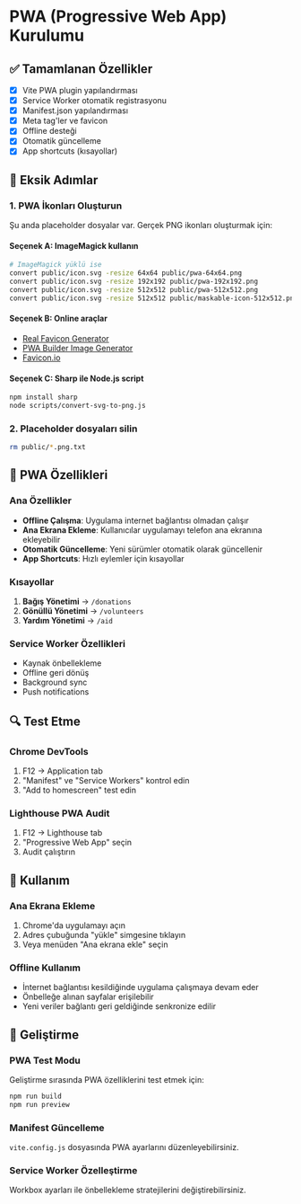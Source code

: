 # PWA (Progressive Web App) Kurulumu

## ✅ Tamamlanan Özellikler

- [x] Vite PWA plugin yapılandırması
- [x] Service Worker otomatik registrasyonu
- [x] Manifest.json yapılandırması
- [x] Meta tag'ler ve favicon
- [x] Offline desteği
- [x] Otomatik güncelleme
- [x] App shortcuts (kısayollar)

## 🔧 Eksik Adımlar

### 1. PWA İkonları Oluşturun

Şu anda placeholder dosyalar var. Gerçek PNG ikonları oluşturmak için:

#### Seçenek A: ImageMagick kullanın
```bash
# ImageMagick yüklü ise
convert public/icon.svg -resize 64x64 public/pwa-64x64.png
convert public/icon.svg -resize 192x192 public/pwa-192x192.png
convert public/icon.svg -resize 512x512 public/pwa-512x512.png
convert public/icon.svg -resize 512x512 public/maskable-icon-512x512.png
```

#### Seçenek B: Online araçlar
- [Real Favicon Generator](https://realfavicongenerator.net/)
- [PWA Builder Image Generator](https://www.pwabuilder.com/imageGenerator)
- [Favicon.io](https://favicon.io/)

#### Seçenek C: Sharp ile Node.js script
```bash
npm install sharp
node scripts/convert-svg-to-png.js
```

### 2. Placeholder dosyaları silin
```bash
rm public/*.png.txt
```

## 🚀 PWA Özellikleri

### Ana Özellikler
- **Offline Çalışma**: Uygulama internet bağlantısı olmadan çalışır
- **Ana Ekrana Ekleme**: Kullanıcılar uygulamayı telefon ana ekranına ekleyebilir
- **Otomatik Güncelleme**: Yeni sürümler otomatik olarak güncellenir
- **App Shortcuts**: Hızlı eylemler için kısayollar

### Kısayollar
1. **Bağış Yönetimi** → `/donations`
2. **Gönüllü Yönetimi** → `/volunteers`
3. **Yardım Yönetimi** → `/aid`

### Service Worker Özellikleri
- Kaynak önbellekleme
- Offline geri dönüş
- Background sync
- Push notifications

## 🔍 Test Etme

### Chrome DevTools
1. F12 → Application tab
2. "Manifest" ve "Service Workers" kontrol edin
3. "Add to homescreen" test edin

### Lighthouse PWA Audit
1. F12 → Lighthouse tab
2. "Progressive Web App" seçin
3. Audit çalıştırın

## 📱 Kullanım

### Ana Ekrana Ekleme
1. Chrome'da uygulamayı açın
2. Adres çubuğunda "yükle" simgesine tıklayın
3. Veya menüden "Ana ekrana ekle" seçin

### Offline Kullanım
- İnternet bağlantısı kesildiğinde uygulama çalışmaya devam eder
- Önbelleğe alınan sayfalar erişilebilir
- Yeni veriler bağlantı geri geldiğinde senkronize edilir

## 🔧 Geliştirme

### PWA Test Modu
Geliştirme sırasında PWA özelliklerini test etmek için:
```bash
npm run build
npm run preview
```

### Manifest Güncelleme
`vite.config.js` dosyasında PWA ayarlarını düzenleyebilirsiniz.

### Service Worker Özelleştirme
Workbox ayarları ile önbellekleme stratejilerini değiştirebilirsiniz.
